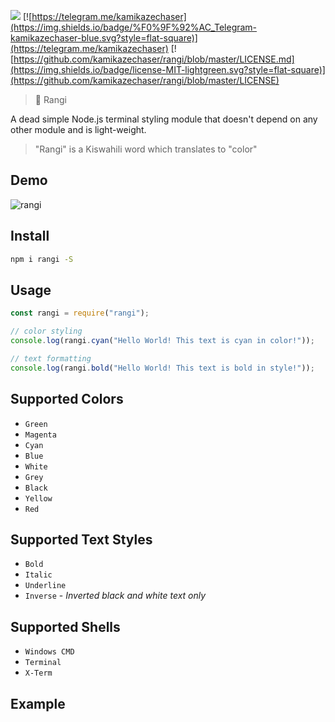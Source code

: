[![](https://img.shields.io/npm/dt/rangi.svg?style=flat-square)](https://www.npmjs.com/package/rangi)
[![https://telegram.me/kamikazechaser](https://img.shields.io/badge/%F0%9F%92%AC_Telegram-kamikazechaser-blue.svg?style=flat-square)](https://telegram.me/kamikazechaser)
[![https://github.com/kamikazechaser/rangi/blob/master/LICENSE.md](https://img.shields.io/badge/license-MIT-lightgreen.svg?style=flat-square)](https://github.com/kamikazechaser/rangi/blob/master/LICENSE)
> 🎨 Rangi

A dead simple Node.js terminal styling module that doesn't depend on any other module and is light-weight.

> "Rangi" is a Kiswahili word which translates to "color"

## Demo

![rangi](http://i.imgur.com/WKUyo3a.png "Rangi")

## Install

```bash
npm i rangi -S
```
## Usage

```javascript
const rangi = require("rangi");

// color styling
console.log(rangi.cyan("Hello World! This text is cyan in color!"));

// text formatting
console.log(rangi.bold("Hello World! This text is bold in style!"));
```

## Supported Colors

 - `Green`
 - `Magenta`
 - `Cyan`
 - `Blue`
 - `White`
 - `Grey`
 - `Black`
 - `Yellow`
 - `Red`
 
 ## Supported Text Styles

 - `Bold`
 - `Italic`
 - `Underline`
 - `Inverse` - _Inverted black and white text only_
 
## Supported Shells

 - `Windows CMD`
 - `Terminal`
 - `X-Term`
 

## Example 
